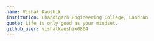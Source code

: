 ```yaml
---
name: Vishal Kaushik
institution: Chandigarh Engineering College, Landran
quote: Life is only good as your mindset.
github_user: vishalkaushik0804
---
```

